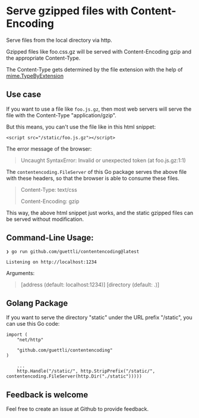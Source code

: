 # Serve gzipped files with Content-Encoding


Serve files from the local directory via http.

Gzipped files like foo.css.gz will be served with Content-Encoding gzip and the
appropriate Content-Type.

The Content-Type gets determined by the file extension with the help of [mime.TypeByExtension](https://pkg.go.dev/mime#TypeByExtension)

## Use case

If you want to use a file like `foo.js.gz`, then most web servers will serve the file with the Content-Type "application/gzip".

But this means, you can't use the file like in this html snippet:

```
<script src="/static/foo.js.gz"></script>
```

The error message of the browser:

> Uncaught SyntaxError: Invalid or unexpected token (at foo.js.gz:1:1)

The `contentencoding.FileServer` of this Go package serves the above file with these headers, so that the browser is able to consume these files.

> Content-Type: text/css
> 
> Content-Encoding: gzip

This way, the above html snippet just works, and the static gzipped files can be served without modification.


## Command-Line Usage:

```
❯ go run github.com/guettli/contentencoding@latest

Listening on http://localhost:1234
```

Arguments:

> [address (default: localhost:1234)] [directory (default: .)]

## Golang Package


If you want to serve the directory "static" under the URL prefix "/static", you can use this Go code:

```
import (
	"net/http"

	"github.com/guettli/contentencoding"
)

    ...
	http.Handle("/static/", http.StripPrefix("/static/", contentencoding.FileServer(http.Dir("./static")))))
```

## Feedback is welcome

Feel free to create an issue at Github to provide feedback.